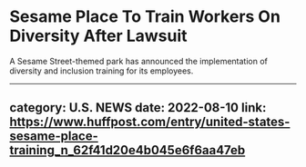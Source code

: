 # Sesame Place To Train Workers On Diversity After Lawsuit

A Sesame Street-themed park has announced the implementation of diversity and inclusion training for its employees.

---
category: U.S. NEWS
date: 2022-08-10
link: https://www.huffpost.com/entry/united-states-sesame-place-training_n_62f41d20e4b045e6f6aa47eb
---
